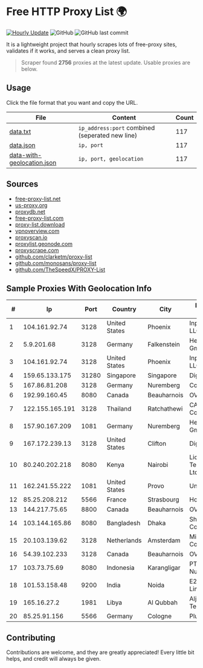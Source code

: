 
# Free HTTP Proxy List 🌍

[![Hourly Update](https://github.com/mertguvencli/http-proxy-list/actions/workflows/main.yml/badge.svg?branch=main)](https://github.com/mertguvencli/http-proxy-list/actions/workflows/main.yml)
![GitHub](https://img.shields.io/github/license/mertguvencli/http-proxy-list)
![GitHub last commit](https://img.shields.io/github/last-commit/mertguvencli/http-proxy-list)

It is a lightweight project that hourly scrapes lots of free-proxy sites, validates if it works, and serves a clean proxy list.


> Scraper found **2756** proxies at the latest update. Usable proxies are below.

## Usage

Click the file format that you want and copy the URL.


|File|Content|Count|
|----|-------|-----|
|[data.txt](https://raw.githubusercontent.com/mertguvencli/http-proxy-list/main/proxy-list/data.txt)|`ip_address:port` combined (seperated new line)|117|
|[data.json](https://raw.githubusercontent.com/mertguvencli/http-proxy-list/main/proxy-list/data.json)|`ip, port`|117|
|[data-with-geolocation.json](https://raw.githubusercontent.com/mertguvencli/http-proxy-list/main/proxy-list/data-with-geolocation.json)|`ip, port, geolocation`|117|

## Sources

* [free-proxy-list.net](https://free-proxy-list.net)
* [us-proxy.org](https://www.us-proxy.org)
* [proxydb.net](http://proxydb.net)
* [free-proxy-list.com](https://free-proxy-list.com/?page=&port=&type%5B%5D=http&type%5B%5D=https&up_time=0&search=Search)
* [proxy-list.download](https://www.proxy-list.download/HTTP)
* [vpnoverview.com](https://vpnoverview.com/privacy/anonymous-browsing/free-proxy-servers)
* [proxyscan.io](https://www.proxyscan.io)
* [proxylist.geonode.com](https://proxylist.geonode.com/api/proxy-list?limit=300&page=1&sort_by=lastChecked&sort_type=desc&protocols=http,https)
* [proxyscrape.com](https://api.proxyscrape.com/v2/?request=displayproxies&protocol=http&timeout=10000&country=all&ssl=all&anonymity=all)
* [github.com/clarketm/proxy-list](https://raw.githubusercontent.com/clarketm/proxy-list/master/proxy-list-raw.txt)
* [github.com/monosans/proxy-list](https://raw.githubusercontent.com/monosans/proxy-list/main/proxies/http.txt)
* [github.com/TheSpeedX/PROXY-List](https://raw.githubusercontent.com/TheSpeedX/PROXY-List/master/http.txt)


## Sample Proxies With Geolocation Info

|#|Ip|Port|Country|City|Internet Service Provider|
|-|--|----|-------|----|-------------------------|
|1|104.161.92.74|3128|United States|Phoenix|Input Output Flood LLC|
|2|5.9.201.68|3128|Germany|Falkenstein|Hetzner Online GmbH|
|3|104.161.92.74|3128|United States|Phoenix|Input Output Flood LLC|
|4|159.65.133.175|31280|Singapore|Singapore|DigitalOcean, LLC|
|5|167.86.81.208|3128|Germany|Nuremberg|Contabo GmbH|
|6|192.99.160.45|8080|Canada|Beauharnois|OVH SAS|
|7|122.155.165.191|3128|Thailand|Ratchathewi|CAT Telecom Public Company Limited|
|8|157.90.167.209|1081|Germany|Nuremberg|Hetzner Online GmbH|
|9|167.172.239.13|3128|United States|Clifton|DigitalOcean, LLC|
|10|80.240.202.218|8080|Kenya|Nairobi|Liquid Telecommunications Ltd|
|11|162.241.55.222|1081|United States|Provo|Unified Layer|
|12|85.25.208.212|5566|France|Strasbourg|Host Europe GmbH|
|13|144.217.75.65|8800|Canada|Beauharnois|OVH SAS|
|14|103.144.165.86|8080|Bangladesh|Dhaka|Shine Communication|
|15|20.103.139.62|3128|Netherlands|Amsterdam|Microsoft Corporation|
|16|54.39.102.233|3128|Canada|Beauharnois|OVH SAS|
|17|103.73.75.69|8080|Indonesia|Karangligar|PT. Wahana Internet Nusantara|
|18|101.53.158.48|9200|India|Noida|E2E Networks Limited|
|19|165.16.27.2|1981|Libya|Al Qubbah|Aljeel Aljadeed For Technology|
|20|85.25.91.156|5566|Germany|Cologne|PlusServer GmbH|



## Contributing

Contributions are welcome, and they are greatly appreciated! Every
little bit helps, and credit will always be given.

